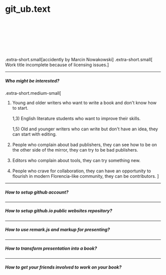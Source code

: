 # git_ub.text
<br>
<br>
<br>
<br>
<br>
<br>
<br>
.extra-short.small[accidently by Marcin Nowakowski]
.extra-short.small[<br>Work title incomplete because of licensing issues.]

---
##### Who might be interested?

.extra-short.medium-small[
1) Young and older writers who want to write a book and don't know how to start.
<br><br>
1,3) English literature students who want to improve their skills.
<br><br>
1,5) Old and younger writers who can write but don't have an idea, they can start with editing.
<br><br>
2) People who complain about bad publishers, they can see how to be on the other side of the mirror, they can try to be bad publishers.
<br><br>
3) Editors who complain about tools, they can try something new.
<br><br>
4) People who crave for collaboration, they can have an opportunity to flourish in modern Florencia-like community, they can be contributors.
]

---
##### How to setup github account?

---
##### How to setup github.io public websites repository?

---
##### How to use remark.js and markup for presenting?

---
##### How to transform presentation into a book?

---
##### How to get your friends involved to work on your book?
